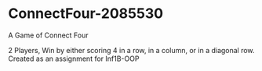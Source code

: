 # ConnectFour-2085530
A Game of Connect Four

2 Players, Win by either scoring 4 in a row, in a column, or in a diagonal row.
Created as an assignment for Inf1B-OOP
